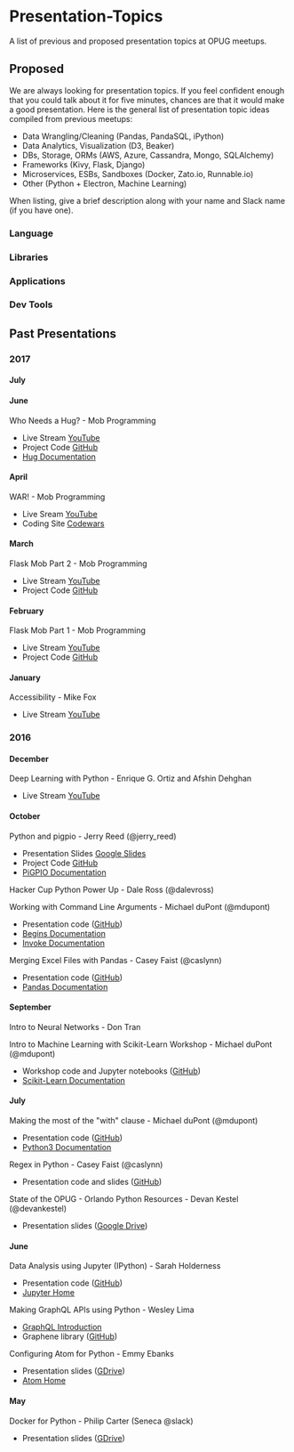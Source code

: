 # Presentation-Topics

A list of previous and proposed presentation topics at OPUG meetups.

## Proposed

We are always looking for presentation topics. If you feel confident enough that you could talk about it for five minutes, chances are that it would make a good presentation. Here is the general list of presentation topic ideas compiled from previous meetups:

* Data Wrangling/Cleaning (Pandas, PandaSQL, iPython)
* Data Analytics, Visualization (D3, Beaker)
* DBs, Storage, ORMs (AWS, Azure, Cassandra, Mongo, SQLAlchemy)
* Frameworks (Kivy, Flask, Django)
* Microservices, ESBs, Sandboxes (Docker, Zato.io, Runnable.io)
* Other (Python + Electron, Machine Learning)

When listing, give a brief description along with your name and Slack name (if you have one).

### Language

### Libraries

### Applications

### Dev Tools

## Past Presentations

### 2017

#### July

#### June

Who Needs a Hug? - Mob Programming

* Live Stream [YouTube](https://www.youtube.com/watch?v=8ieqQ8WtlD4&t=1258s)
* Project Code [GitHub](https://github.com/orlandopython/Hug-Fun)
* [Hug Documentation](http://www.hug.rest/)

#### April

WAR! - Mob Programming

* Live Sream [YouTube](https://www.youtube.com/watch?v=AvpEBabXxlw)
* Coding Site [Codewars](https://www.codewars.com/)

#### March

Flask Mob Part 2 - Mob Programming

* Live Stream [YouTube](https://www.youtube.com/watch?v=XG4dAPZaGCM&t=21s)
* Project Code [GitHub](https://github.com/orlandopython/Flask-Mob)

#### February

Flask Mob Part 1 - Mob Programming

* Live Stream [YouTube](https://www.youtube.com/watch?v=o_uEsYDrxbY)
* Project Code [GitHub](https://github.com/orlandopython/Flask-Mob)

#### January

Accessibility - Mike Fox

* Live Stream [YouTube](https://www.youtube.com/watch?v=WpMCMUmhTys&t=3347s)

### 2016

#### December

Deep Learning with Python - Enrique G. Ortiz and Afshin Dehghan

* Live Stream [YouTube](https://www.youtube.com/watch?v=0wPE-2aT8ec)

#### October

Python and pigpio - Jerry Reed (@jerry_reed)

* Presentation Slides [Google Slides](https://docs.google.com/presentation/d/1KsLrKsd9pAwr08cmIkYCs39lZk0snvWxgbmxwQsaE5c/edit#slide=id.gd9c453428_0_16)
* Project Code [GitHub](https://github.com/greed9/bats/blob/master/blue_bat2.py)
* [PiGPIO Documentation](http://abyz.co.uk/rpi/pigpio/)

Hacker Cup Python Power Up - Dale Ross (@dalevross)

Working with Command Line Arguments - Michael duPont (@mdupont)

* Presentation code ([GitHub](https://github.com/orlandopython/Mini-Talk-Example-Code/tree/master/Reading-Command-Line-Parameters))
* [Begins Documentation](https://pypi.python.org/pypi/begins/0.9)
* [Invoke Documentation](https://pypi.python.org/pypi/invoke/0.13.0)

Merging Excel Files with Pandas - Casey Faist (@caslynn)

* Presentation code ([GitHub](https://github.com/Cascode6/ExcellentPandas))
* [Pandas Documentation](http://pandas.pydata.org)

#### September

Intro to Neural Networks - Don Tran

Intro to Machine Learning with Scikit-Learn Workshop - Michael duPont (@mdupont)

* Workshop code and Jupyter notebooks ([GitHub](https://github.com/orlandopython/ML-Workshop))
* [Scikit-Learn Documentation](http://scikit-learn.org)

#### July

Making the most of the "with" clause - Michael duPont (@mdupont)

* Presentation code ([GitHub](https://github.com/orlandopython/Python-Fundamentals/blob/master/with_statement.py))
* [Python3 Documentation](https://docs.python.org/3/reference/compound_stmts.html#with)

Regex in Python - Casey Faist (@caslynn)

* Presentation code and slides ([GitHub](https://github.com/Cascode6/RegexReIntro))
 
State of the OPUG - Orlando Python Resources - Devan Kestel (@devankestel)

* Presentation slides ([Google Drive](https://drive.google.com/file/d/0B1fKmYPqMnBLUzFqYzdBN1FUWWM/view?usp=sharing))

#### June

Data Analysis using Jupyter (IPython) - Sarah Holderness

* Presentation code ([GitHub](https://github.com/orlandopython/OPUG-Jupyter))
* [Jupyter Home](http://jupyter.org/)

Making GraphQL APIs using Python - Wesley Lima

* [GraphQL Introduction](http://graphql.org/docs/getting-started/)
* Graphene library  ([GitHub](https://github.com/graphql-python/graphene))

Configuring Atom for Python - Emmy Ebanks

* Presentation slides ([GDrive](https://drive.google.com/file/d/0B3Ufn4i9X_--NDVfdzRPTW0ybTA/view?usp=sharing))
* [Atom Home](https://atom.io/)

#### May

Docker for Python - Philip Carter (Seneca @slack)

* Presentation slides ([GDrive](https://docs.google.com/presentation/d/1mJ2HsOVxhigdZzCu82Cz_FJNmWq6bIqy_U9cC0hm_do/edit?usp=sharing))
